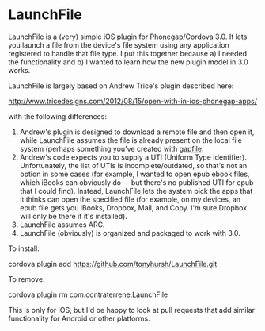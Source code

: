 LaunchFile
==========

LaunchFile is a (very) simple iOS plugin for Phonegap/Cordova 3.0. It lets you launch a file from the device's file system using any application registered to handle that file type. I put this together because a) I needed the functionality and b) I wanted to learn how the new plugin model in 3.0 works.

LaunchFile is largely based on Andrew Trice's plugin described here: 

<http://www.tricedesigns.com/2012/08/15/open-with-in-ios-phonegap-apps/> 

with the following differences:

1. Andrew's plugin is designed to download a remote file and then open it, while LaunchFile assumes the file is already present on the local file system (perhaps something you've created with [gapfile](https://github.com/tonyhursh/gapfile "Gapfile").
2. Andrew's code expects you to supply a UTI (Uniform Type Identifier). Unfortunately, the list of UTIs is incomplete/outdated, so that's not an option in some cases (for example, I wanted to open epub ebook files, which iBooks can obviously do -- but there's no published UTI for epub that I could find). Instead, LaunchFile lets the system pick the apps that it thinks can open the specified file (for example, on my devices, an epub file gets you iBooks, Dropbox, Mail, and Copy. I'm sure Dropbox will only be there if it's installed).
3. LaunchFile assumes ARC.
4. LaunchFile (obviously) is organized and packaged to work with 3.0.

To install:

cordova plugin add https://github.com/tonyhursh/LaunchFile.git

To remove:

cordova plugin rm com.contraterrene.LaunchFile

This is only for iOS, but I'd be happy to look at pull requests that add similar functionality for Android or other platforms.






